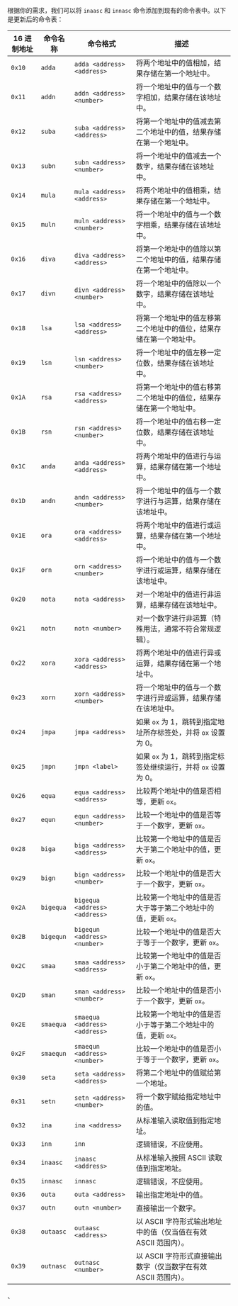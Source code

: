 根据你的需求，我们可以将 `inaasc` 和 `innasc` 命令添加到现有的命令表中。以下是更新后的命令表：

| 16 进制地址 | 命令名称        | 命令格式                                      | 描述                                                                 |
|-------------|-----------------|-----------------------------------------------|----------------------------------------------------------------------|
| `0x10`      | `adda`          | `adda <address> <address>`                    | 将两个地址中的值相加，结果存储在第一个地址中。                       |
| `0x11`      | `addn`          | `addn <address> <number>`                     | 将一个地址中的值与一个数字相加，结果存储在该地址中。                 |
| `0x12`      | `suba`          | `suba <address> <address>`                    | 将第一个地址中的值减去第二个地址中的值，结果存储在第一个地址中。     |
| `0x13`      | `subn`          | `subn <address> <number>`                     | 将一个地址中的值减去一个数字，结果存储在该地址中。                   |
| `0x14`      | `mula`          | `mula <address> <address>`                    | 将两个地址中的值相乘，结果存储在第一个地址中。                       |
| `0x15`      | `muln`          | `muln <address> <number>`                     | 将一个地址中的值与一个数字相乘，结果存储在该地址中。                 |
| `0x16`      | `diva`          | `diva <address> <address>`                    | 将第一个地址中的值除以第二个地址中的值，结果存储在第一个地址中。     |
| `0x17`      | `divn`          | `divn <address> <number>`                     | 将一个地址中的值除以一个数字，结果存储在该地址中。                   |
| `0x18`      | `lsa`           | `lsa <address> <address>`                     | 将第一个地址中的值左移第二个地址中的值位，结果存储在第一个地址中。   |
| `0x19`      | `lsn`           | `lsn <address> <number>`                      | 将一个地址中的值左移一定位数，结果存储在该地址中。                   |
| `0x1A`      | `rsa`           | `rsa <address> <address>`                     | 将第一个地址中的值右移第二个地址中的值位，结果存储在第一个地址中。   |
| `0x1B`      | `rsn`           | `rsn <address> <number>`                      | 将一个地址中的值右移一定位数，结果存储在该地址中。                   |
| `0x1C`      | `anda`          | `anda <address> <address>`                    | 将两个地址中的值进行与运算，结果存储在第一个地址中。                 |
| `0x1D`      | `andn`          | `andn <address> <number>`                     | 将一个地址中的值与一个数字进行与运算，结果存储在该地址中。           |
| `0x1E`      | `ora`           | `ora <address> <address>`                     | 将两个地址中的值进行或运算，结果存储在第一个地址中。                 |
| `0x1F`      | `orn`           | `orn <address> <number>`                      | 将一个地址中的值与一个数字进行或运算，结果存储在该地址中。           |
| `0x20`      | `nota`          | `nota <address>`                              | 对一个地址中的值进行非运算，结果存储在该地址中。                     |
| `0x21`      | `notn`          | `notn <number>`                               | 对一个数字进行非运算（特殊用法，通常不符合常规逻辑）。               |
| `0x22`      | `xora`          | `xora <address> <address>`                    | 将两个地址中的值进行异或运算，结果存储在第一个地址中。               |
| `0x23`      | `xorn`          | `xorn <address> <number>`                     | 将一个地址中的值与一个数字进行异或运算，结果存储在该地址中。         |
| `0x24`      | `jmpa`          | `jmpa <address>`                              | 如果 `ox` 为 1，跳转到指定地址所存标签处，并将 `ox` 设置为 0。       |
| `0x25`      | `jmpn`          | `jmpn <label>`                                | 如果 `ox` 为 1，跳转到指定标签处继续运行，并将 `ox` 设置为 0。       |
| `0x26`      | `equa`          | `equa <address> <address>`                    | 比较两个地址中的值是否相等，更新 `ox`。                              |
| `0x27`      | `equn`          | `equn <address> <number>`                     | 比较一个地址中的值是否等于一个数字，更新 `ox`。                      |
| `0x28`      | `biga`          | `biga <address> <address>`                    | 比较第一个地址中的值是否大于第二个地址中的值，更新 `ox`。            |
| `0x29`      | `bign`          | `bign <address> <number>`                     | 比较一个地址中的值是否大于一个数字，更新 `ox`。                      |
| `0x2A`      | `bigequa`       | `bigequa <address> <address>`                 | 比较第一个地址中的值是否大于等于第二个地址中的值，更新 `ox`。        |
| `0x2B`      | `bigequn`       | `bigequn <address> <number>`                  | 比较一个地址中的值是否大于等于一个数字，更新 `ox`。                  |
| `0x2C`      | `smaa`          | `smaa <address> <address>`                    | 比较第一个地址中的值是否小于第二个地址中的值，更新 `ox`。            |
| `0x2D`      | `sman`          | `sman <address> <number>`                     | 比较一个地址中的值是否小于一个数字，更新 `ox`。                      |
| `0x2E`      | `smaequa`       | `smaequa <address> <address>`                 | 比较第一个地址中的值是否小于等于第二个地址中的值，更新 `ox`。        |
| `0x2F`      | `smaequn`       | `smaequn <address> <number>`                  | 比较一个地址中的值是否小于等于一个数字，更新 `ox`。                  |
| `0x30`      | `seta`          | `seta <address> <address>`                    | 将第二个地址中的值赋给第一个地址。                                   |
| `0x31`      | `setn`          | `setn <address> <number>`                     | 将一个数字赋给指定地址中的值。                                       |
| `0x32`      | `ina`           | `ina <address>`                               | 从标准输入读取值到指定地址。                                         |
| `0x33`      | `inn`           | `inn`                                         | 逻辑错误，不应使用。                                                 |
| `0x34`      | `inaasc`        | `inaasc <address>`                            | 从标准输入按照 ASCII 读取值到指定地址。                              |
| `0x35`      | `innasc`        | `innasc`                                      | 逻辑错误，不应使用。                                                 |
| `0x36`      | `outa`          | `outa <address>`                              | 输出指定地址中的值。                                                 |
| `0x37`      | `outn`          | `outn <number>`                               | 直接输出一个数字。                                                   |
| `0x38`      | `outaasc`       | `outaasc <address>`                           | 以 ASCII 字符形式输出地址中的值（仅当值在有效 ASCII 范围内）。       |
| `0x39`      | `outnasc`       | `outnasc <number>`                            | 以 ASCII 字符形式直接输出数字（仅当数字在有效 ASCII 范围内）。       |

、
